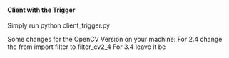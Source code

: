 #### Client with the Trigger ######

Simply run python client_trigger.py

Some changes for the OpenCV Version on your machine:
For 2.4 change the from import filter to filter_cv2_4
For 3.4 leave it be
